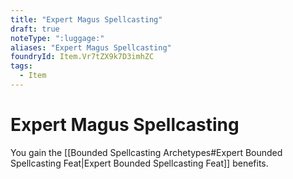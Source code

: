 ```yaml
---
title: "Expert Magus Spellcasting"
draft: true
noteType: ":luggage:"
aliases: "Expert Magus Spellcasting"
foundryId: Item.Vr7tZX9k7D3imhZC
tags:
  - Item
---
```


# Expert Magus Spellcasting

You gain the [[Bounded Spellcasting Archetypes#Expert Bounded Spellcasting Feat|Expert Bounded Spellcasting Feat]] benefits.
